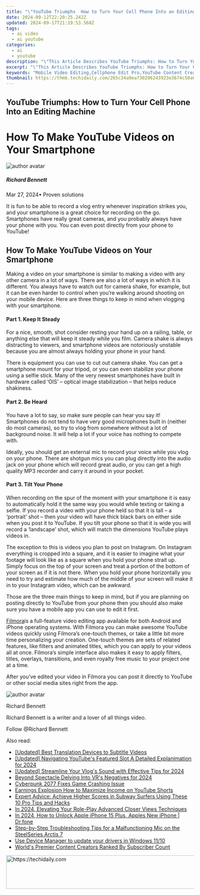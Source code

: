 ```yaml
---
title: "\"YouTube Triumphs  How to Turn Your Cell Phone Into an Editing Machine\""
date: 2024-09-12T22:20:25.242Z
updated: 2024-09-17T21:19:53.568Z
tags:
  - ai video
  - ai youtube
categories:
  - ai
  - youtube
description: "\"This Article Describes YouTube Triumphs: How to Turn Your Cell Phone Into an Editing Machine\""
excerpt: "\"This Article Describes YouTube Triumphs: How to Turn Your Cell Phone Into an Editing Machine\""
keywords: "Mobile Video Editing,Cellphone Edit Pro,YouTube Content Creation,DIY Film Editing Tech,Smartphone Media Making,Simple Editing Tips,Quick Edit Apps"
thumbnail: https://thmb.techidaily.com/265c34a9ea730206243923e3674c50a6adee1664031b51ad4dc762eeccdfd025.jpg
---
```


## YouTube Triumphs: How to Turn Your Cell Phone Into an Editing Machine

# How To Make YouTube Videos on Your Smartphone

![author avatar](https://images.wondershare.com/filmora/article-images/richard-bennett.jpg)

##### Richard Bennett

 Mar 27, 2024• Proven solutions

 It is fun to be able to record a vlog entry whenever inspiration strikes you, and your smartphone is a great choice for recording on the go. Smartphones have really great cameras, and you probably always have your phone with you. You can even post directly from your phone to YouTube!

## How To Make YouTube Videos on Your Smartphone

 Making a video on your smartphone is similar to making a video with any other camera in a lot of ways. There are also a lot of ways in which it is different. You always have to watch out for camera shake, for example, but it can be even harder to control when you’re walking around shooting on your mobile device. Here are three things to keep in mind when vlogging with your smartphone.

#### Part 1\. Keep It Steady

 For a nice, smooth, shot consider resting your hand up on a railing, table, or anything else that will keep it steady while you film. Camera shake is always distracting to viewers, and smartphone videos are notoriously unstable because you are almost always holding your phone in your hand.

 There is equipment you can use to cut out camera shake. You can get a smartphone mount for your tripod, or you can even stabilize your phone using a selfie stick. Many of the very newest smartphones have built in hardware called ‘OIS’ – optical image stabilization – that helps reduce shakiness.

#### Part 2\. Be Heard

 You have a lot to say, so make sure people can hear you say it! Smartphones do not tend to have very good microphones built in (neither do most cameras), so try to vlog from somewhere without a lot of background noise. It will help a lot if your voice has nothing to compete with.

 Ideally, you should get an external mic to record your voice while you vlog on your phone. There are shotgun mics you can plug directly into the audio jack on your phone which will record great audio, or you can get a high quality MP3 recorder and carry it around in your pocket.

#### Part 3\. Tilt Your Phone

 When recording on the spur of the moment with your smartphone it is easy to automatically hold it the same way you would while texting or taking a selfie. If you record a video with your phone held so that it is tall – a ‘portrait’ shot – then your video will have thick black bars on either side when you post it to YouTube. If you tilt your phone so that it is wide you will record a ‘landscape’ shot, which will match the dimensions YouTube plays videos in.

 The exception to this is videos you plan to post on Instagram. On Instagram everything is cropped into a square, and it is easier to imagine what your footage will look like as a square when you hold your phone strait up. Simply focus on the top of your screen and treat a portion of the bottom of your screen as if it is not there. When you hold your phone horizontally you need to try and estimate how much of the middle of your screen will make it in to your Instagram video, which can be awkward.

 Those are the three main things to keep in mind, but if you are planning on posting directly to YouTube from your phone then you should also make sure you have a mobile app you can use to edit it first.

[Filmora](https://tools.techidaily.com/wondershare/filmora/download/)is a full-feature video editing app available for both Android and iPhone operating systems. With Filmora you can make awesome YouTube videos quickly using Filmora’s one-touch themes, or take a little bit more time personalizing your creation. One-touch themes are sets of related features, like filters and animated titles, which you can apply to your videos all at once. Filmora’s simple interface also makes it easy to apply filters, titles, overlays, transitions, and even royalty free music to your project one at a time.

 After you’ve edited your video in Filmora you can post it directly to YouTube or other social media sites right from the app.

![author avatar](https://images.wondershare.com/filmora/article-images/richard-bennett.jpg)

Richard Bennett

Richard Bennett is a writer and a lover of all things video.

Follow @Richard Bennett

<ins class="adsbygoogle"
     style="display:block"
     data-ad-format="autorelaxed"
     data-ad-client="ca-pub-7571918770474297"
     data-ad-slot="1223367746"></ins>

<ins class="adsbygoogle"
     style="display:block"
     data-ad-client="ca-pub-7571918770474297"
     data-ad-slot="8358498916"
     data-ad-format="auto"
     data-full-width-responsive="true"></ins>

<span class="atpl-alsoreadstyle">Also read:</span>
<div><ul>
<li><a href="https://extra-lessons.techidaily.com/updated-best-translation-devices-to-subtitle-videos/"><u>[Updated] Best Translation Devices to Subtitle Videos</u></a></li>
<li><a href="https://youtube-docs.techidaily.com/ed-navigating-youtubes-featured-slot-a-detailed-explanimation-for-2024/"><u>[Updated] Navigating YouTube's Featured Slot A Detailed Explanimation for 2024</u></a></li>
<li><a href="https://youtube-docs.techidaily.com/ed-streamline-your-vlogs-sound-with-effective-tips-for-2024/"><u>[Updated] Streamline Your Vlog's Sound with Effective Tips for 2024</u></a></li>
<li><a href="https://fox-http.techidaily.com/beyond-spectacle-delving-into-vrs-negatives-for-2024/"><u>Beyond Spectacle Delving Into VR's Negatives for 2024</u></a></li>
<li><a href="https://win-blog.techidaily.com/cyberpunk-2077-fixes-game-crashing-issue/"><u>Cyberpunk 2077 Fixes Game Crashing Issue</u></a></li>
<li><a href="https://youtube-videos.techidaily.com/earnings-explosion-how-to-maximize-income-on-youtube-shorts/"><u>Earnings Explosion How to Maximize Income on YouTube Shorts</u></a></li>
<li><a href="https://tech-renaissance.techidaily.com/expert-advice-achieve-higher-scores-in-subway-surfers-using-these-10-pro-tips-and-hacks/"><u>Expert Advice: Achieve Higher Scores in Subway Surfers Using These 10 Pro Tips and Hacks</u></a></li>
<li><a href="https://fox-info.techidaily.com/in-2024-elevating-your-role-play-advanced-closer-views-techniques/"><u>In 2024, Elevating Your Role-Play Advanced Closer Views Techniques</u></a></li>
<li><a href="https://iphone-unlock.techidaily.com/in-2024-how-to-unlock-apple-iphone-15-plus-apples-new-iphone-drfone-by-drfone-ios/"><u>In 2024, How to Unlock Apple iPhone 15 Plus, Apples New iPhone | Dr.fone</u></a></li>
<li><a href="https://sound-issues.techidaily.com/step-by-step-troubleshooting-tips-for-a-malfunctioning-mic-on-the-steelseries-arctis-7/"><u>Step-by-Step Troubleshooting Tips for a Malfunctioning Mic on the SteelSeries Arctis 7</u></a></li>
<li><a href="https://techidaily.com/use-device-manager-to-update-your-drivers-in-windows-1110-by-drivereasy-guide/"><u>Use Device Manager to update your drivers in Windows 11/10</u></a></li>
<li><a href="https://youtube-docs.techidaily.com/s-premier-content-creators-ranked-by-subscriber-count/"><u>World's Premier Content Creators Ranked By Subscriber Count</u></a></li>
</ul></div>

<!-- affiliate ads begin -->
<a href="https://ephamedtechinc.pxf.io/c/5597632/2120866/26400?prodsku=mars" target="_top" id="2120866">
  <img src="//a.impactradius-go.com/display-ad/26400-2120866" border="0" alt="https://techidaily.com" width="728" height="90"/>
</a>
<img height="0" width="0" src="https://ephamedtechinc.pxf.io/i/5597632/2120866/26400?prodsku=mars" style="position:absolute;visibility:hidden;" border="0" />
<!-- affiliate ads end -->

